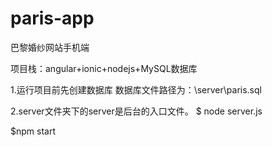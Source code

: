# paris-app

巴黎婚纱网站手机端

项目栈：angular+ionic+nodejs+MySQL数据库

1.运行项目前先创建数据库
数据库文件路径为：\server\paris.sql

2.server文件夹下的server是后台的入口文件。
$ node server.js

$npm start
